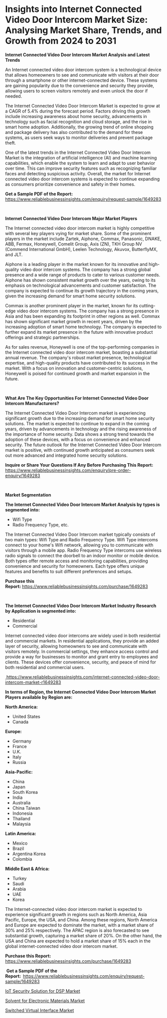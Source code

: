 <p><h1>Insights into Internet Connected Video Door Intercom Market Size: Analysing Market Share, Trends, and Growth from 2024 to 2031</h1></p><p><strong>Internet Connected Video Door Intercom Market Analysis and Latest Trends</strong></p>
<p><p>An Internet connected video door intercom system is a technological device that allows homeowners to see and communicate with visitors at their door through a smartphone or other internet-connected device. These systems are gaining popularity due to the convenience and security they provide, allowing users to screen visitors remotely and even unlock the door if needed.</p><p>The Internet Connected Video Door Intercom Market is expected to grow at a CAGR of 5.4% during the forecast period. Factors driving this growth include increasing awareness about home security, advancements in technology such as facial recognition and cloud storage, and the rise in smart home adoption. Additionally, the growing trend of online shopping and package delivery has also contributed to the demand for these systems, as users seek ways to monitor deliveries and prevent package theft.</p><p>One of the latest trends in the Internet Connected Video Door Intercom Market is the integration of artificial intelligence (AI) and machine learning capabilities, which enable the system to learn and adapt to user behavior over time. This can improve security features such as recognizing familiar faces and detecting suspicious activity. Overall, the market for Internet connected video door intercom systems is expected to continue expanding as consumers prioritize convenience and safety in their homes.</p></p>
<p><strong>Get a Sample PDF of the Report:&nbsp;</strong> <a href="https://www.reliablebusinessinsights.com/enquiry/request-sample/1649283">https://www.reliablebusinessinsights.com/enquiry/request-sample/1649283</a></p>
<p>&nbsp;</p>
<p><strong>Internet Connected Video Door Intercom Major Market Players</strong></p>
<p><p>The Internet connected video door intercom market is highly competitive with several key players vying for market share. Some of the prominent players in the market include Zartek, Aiphone, Commax, Panasonic, DNAKE, ABB, Fermax, Honeywell, Comelit Group, Axis (ZN), TKH Group NV (Commend International GmbH), Leelen Technology, Akuvox, ButterflyMX, and JLT.</p><p>Aiphone is a leading player in the market known for its innovative and high-quality video door intercom systems. The company has a strong global presence and a wide range of products to cater to various customer needs. Aiphone has shown consistent market growth over the years, owing to its emphasis on technological advancements and customer satisfaction. The company is expected to continue its growth trajectory in the coming years, given the increasing demand for smart home security solutions.</p><p>Commax is another prominent player in the market, known for its cutting-edge video door intercom systems. The company has a strong presence in Asia and has been expanding its footprint in other regions as well. Commax has shown significant market growth in recent years, driven by the increasing adoption of smart home technology. The company is expected to further expand its market presence in the future with innovative product offerings and strategic partnerships.</p><p>As for sales revenue, Honeywell is one of the top-performing companies in the Internet connected video door intercom market, boasting a substantial annual revenue. The company's robust market presence, technological expertise, and high-quality products have contributed to its success in the market. With a focus on innovation and customer-centric solutions, Honeywell is poised for continued growth and market expansion in the future.</p></p>
<p>&nbsp;</p>
<p><strong>What Are The Key Opportunities For Internet Connected Video Door Intercom Manufacturers?</strong></p>
<p><p>The Internet Connected Video Door Intercom market is experiencing significant growth due to the increasing demand for smart home security solutions. The market is expected to continue to expand in the coming years, driven by advancements in technology and the rising awareness of the importance of home security. Data shows a strong trend towards the adoption of these devices, with a focus on convenience and enhanced security. The future outlook for the Internet Connected Video Door Intercom market is positive, with continued growth anticipated as consumers seek out more advanced and integrated home security solutions.</p></p>
<p><strong>Inquire or Share Your Questions If Any Before Purchasing This Report:</strong> <a href="https://www.reliablebusinessinsights.com/enquiry/pre-order-enquiry/1649283">https://www.reliablebusinessinsights.com/enquiry/pre-order-enquiry/1649283</a></p>
<p>&nbsp;</p>
<p><strong>Market Segmentation</strong></p>
<p><strong>The Internet Connected Video Door Intercom Market Analysis by types is segmented into:</strong></p>
<p><ul><li>Wifi Type</li><li>Radio Frequency Type, etc.</li></ul></p>
<p><p>The Internet Connected Video Door Intercom market typically consists of two main types: Wifi Type and Radio Frequency Type. Wifi Type intercoms connect to your home's Wifi network, allowing you to communicate with visitors through a mobile app. Radio Frequency Type intercoms use wireless radio signals to connect the doorbell to an indoor monitor or mobile device. Both types offer remote access and monitoring capabilities, providing convenience and security for homeowners. Each type offers unique features and benefits to suit different preferences and setups.</p></p>
<p><strong>Purchase this Report:&nbsp;</strong><a href="https://www.reliablebusinessinsights.com/purchase/1649283">https://www.reliablebusinessinsights.com/purchase/1649283</a></p>
<p>&nbsp;</p>
<p><strong>The Internet Connected Video Door Intercom Market Industry Research by Application is segmented into:</strong></p>
<p><ul><li>Residential</li><li>Commercial</li></ul></p>
<p><p>Internet connected video door intercoms are widely used in both residential and commercial markets. In residential applications, they provide an added layer of security, allowing homeowners to see and communicate with visitors remotely. In commercial settings, they enhance access control and provide a way for businesses to monitor and grant entry to employees and clients. These devices offer convenience, security, and peace of mind for both residential and commercial users.</p></p>
<p><a href="https://www.reliablebusinessinsights.com/internet-connected-video-door-intercom-market-r1649283">&nbsp;https://www.reliablebusinessinsights.com/internet-connected-video-door-intercom-market-r1649283</a></p>
<p><strong>In terms of Region, the Internet Connected Video Door Intercom Market Players available by Region are:</strong></p>
<p>
    <p> <strong> North America: </strong>
        <ul>
            <li>United States</li>
            <li>Canada</li>
        </ul>
        </p> 
    <p> <strong> Europe: </strong>
        <ul>
            <li>Germany</li>
            <li>France</li>
            <li>U.K.</li>
            <li>Italy</li>
            <li>Russia</li>
        </ul>
        </p> 
    <p> <strong> Asia-Pacific: </strong>
        <ul>
            <li>China</li>
            <li>Japan</li>
            <li>South Korea</li>
            <li>India</li>
            <li>Australia</li>
            <li>China Taiwan</li>
            <li>Indonesia</li>
            <li>Thailand</li>
            <li>Malaysia</li>
        </ul>
        </p> 
    <p> <strong> Latin America: </strong>
        <ul>
            <li>Mexico</li>
            <li>Brazil</li>
            <li>Argentina Korea</li>
            <li>Colombia</li>
        </ul>
        </p> 
    <p> <strong> Middle East & Africa: </strong>
        <ul>
            <li>Turkey</li>
            <li>Saudi</li>
            <li>Arabia</li>
            <li>UAE</li>
            <li>Korea</li>
        </ul>
    </p>
    </p>
<p><p>The Internet-connected video door intercom market is expected to experience significant growth in regions such as North America, Asia Pacific, Europe, the USA, and China. Among these regions, North America and Europe are expected to dominate the market, with a market share of 30% and 25% respectively. The APAC region is also forecasted to see substantial growth, capturing a market share of 20%. On the other hand, the USA and China are expected to hold a market share of 15% each in the global internet-connected video door intercom market.</p></p>
<p><strong>Purchase this Report: </strong><a href="https://www.reliablebusinessinsights.com/purchase/1649283">https://www.reliablebusinessinsights.com/purchase/1649283</a></p>
<p>&nbsp;<strong>Get a Sample PDF of the Report:&nbsp;&nbsp;</strong><a href="https://www.reliablebusinessinsights.com/enquiry/request-sample/1649283">https://www.reliablebusinessinsights.com/enquiry/request-sample/1649283</a></p>
<p><strong></strong></p>
<p><p><a href="https://medium.com/@stephaniewynterk14/iot-security-solution-for-dsp-market-research-report-includes-analysis-on-market-size-share-and-f83a5f016dc3">IoT Security Solution for DSP Market</a></p><p><a href="https://github.com/ralphyjames/Market-Research-Report-List-1/blob/main/solvent-for-electronic-materials-market.md">Solvent for Electronic Materials Market</a></p><p><a href="https://medium.com/@lottierunte68/global-switched-virtual-interface-market-status-2024-2031-and-forecast-by-region-product-end-b98cb173f3cc">Switched Virtual Interface Market</a></p></p>